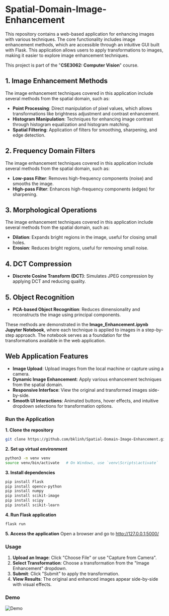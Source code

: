 # Spatial-Domain-Image-Enhancement
This repository contains a web-based application for enhancing images with various techniques. The core functionality includes image enhancement methods, which are accessible through an intuitive GUI built with Flask. This application allows users to apply transformations to images, making it easier to explore image enhancement techniques.

This project is part of the "**CSE3062: Computer Vision**" course.

## 1. Image Enhancement Methods
The image enhancement techniques covered in this application include several methods from the spatial domain, such as:

- **Point Processing**: Direct manipulation of pixel values, which allows transformations like brightness adjustment and contrast enhancement.
- **Histogram Manipulation**: Techniques for enhancing image contrast through histogram equalization and histogram matching.
- **Spatial Filtering**: Application of filters for smoothing, sharpening, and edge detection.

## 2. Frequency Domain Filters
The image enhancement techniques covered in this application include several methods from the spatial domain, such as:

- **Low-pass Filter**: Removes high-frequency components (noise) and smooths the image.
- **High-pass Filter**: Enhances high-frequency components (edges) for sharpening.

## 3. Morphological Operations
The image enhancement techniques covered in this application include several methods from the spatial domain, such as:

- **Dilation**: Expands bright regions in the image, useful for closing small holes.
- **Erosion**: Reduces bright regions, useful for removing small noise.

## 4. DCT Compression
- **Discrete Cosine Transform (DCT)**: Simulates JPEG compression by applying DCT and reducing quality.

## 5. Object Recognition
- **PCA-based Object Recognition**: Reduces dimensionality and reconstructs the image using principal components.

These methods are demonstrated in the **Image_Enhancement.ipynb Jupyter Notebook**, where each technique is applied to images in a step-by-step approach. The notebook serves as a foundation for the transformations available in the web application.

## Web Application Features
- **Image Upload**: Upload images from the local machine or capture using a camera.
- **Dynamic Image Enhancement**: Apply various enhancement techniques from the spatial domain.
- **Responsive Interface**: View the original and transformed images side-by-side.
- **Smooth UI Interactions**: Animated buttons, hover effects, and intuitive dropdown selections for transformation options.

### Run the Application
**1. Clone the repository**
```bash
git clone https://github.com/bklinh/Spatial-Domain-Image-Enhancement.git
```
**2. Set up virtual environment**
```bash
python3 -m venv venv
source venv/bin/activate   # On Windows, use `venv\Scripts\activate`
```
**3. Install dependencies**
```bash
pip install Flask
pip install opencv-python
pip install numpy
pip install scikit-image
pip install scipy
pip install scikit-learn
```
**4. Run Flask application**
```bash
flask run
```
**5. Access the application**
Open a browser and go to http://127.0.0.1:5000/

### Usage
1. **Upload an Image**: Click "Choose File" or use "Capture from Camera".
2. **Select Transformation**: Choose a transformation from the "Image Enhancement" dropdown.
3. **Submit**: Click "Submit" to apply the transformation.
4. **View Results**: The original and enhanced images appear side-by-side with visual effects.

### Demo
![Demo](./demo.gif)
